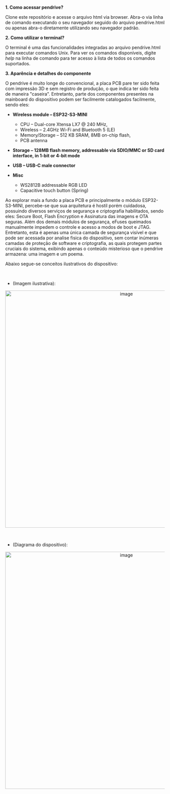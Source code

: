 **1. Como acessar pendrive?**

Clone este repositório e acesse o arquivo html via browser. 
Abra-o via linha de comando executando o seu navegador 
seguido do arquivo pendrive.html ou apenas abra-o 
diretamente utilizando seu navegador padrão.

**2. Como utilizar o terminal?**

O terminal é uma das funcionalidades integradas ao arquivo pendrive.html 
para executar comandos Unix. Para ver os comandos disponíveis, 
digite *help* na linha de comando para ter acesso à lista de 
todos os comandos suportados.

**3. Aparência e detalhes do componente**

O pendrive é muito longe do convencional, a placa PCB pare ter sido feita com impressão 3D e sem registro de produção, o que indica ter sido feita de maneira "caseira". Entretanto, parte dos componentes presentes na mainboard do dispositivo podem ser facilmente catalogados facilmente, sendo eles:

- **Wireless module – ESP32-S3-MINI**
  - CPU – Dual-core Xtensa LX7 @ 240 MHz,
  - Wireless – 2.4GHz Wi-Fi and Bluetooth 5 (LE)
  - Memory/Storage – 512 KB SRAM, 8MB on-chip flash,
  - PCB antenna

- **Storage – 128MB flash memory, addressable via SDIO/MMC or SD card interface, in 1-bit or 4-bit mode**
- **USB – USB-C male connector**
- **Misc**
  - WS2812B addressable RGB LED
  - Capacitive touch button (Spring)

Ao explorar mais a fundo a placa PCB e principalmente o módulo ESP32-S3-MINI, percebe-se que sua arquitetura é hostil porém cuidadosa, possuindo diversos serviços de segurança e criptografia habilitados, sendo eles: Secure Boot, Flash Encryption e Assinatura das imagens e OTA seguras. Além dos demais módulos de segurança, eFuses queimados manualmente impedem o controle e acesso a modos de boot e JTAG. Entretanto, esta é apenas uma única camada de segurança visível e que pode ser acessada por analise fisica do dispositivo, sem contar inúmeras camadas de proteção de software e criptografia, as quais protegem partes cruciais do sistema, exibindo apenas o conteúdo misterioso que o pendrive armazena: uma imagem e um poema.

Abaixo segue-se conceitos ilustrativos do dispositivo:

<br>

- (Imagem ilustrativa):
<p align="center">
  <img width="750" height="750" alt="image" src="https://github.com/user-attachments/assets/6af3d871-c074-40f5-be0c-2ea9c3d585a2" />
</p>

<br>

- (Diagrama do dispositivo):
<p align="center">
  <img width="750" height="750" alt="image" src="https://github.com/user-attachments/assets/07cee6c6-670f-4c18-8c50-0bdc71303212" />
</p>
